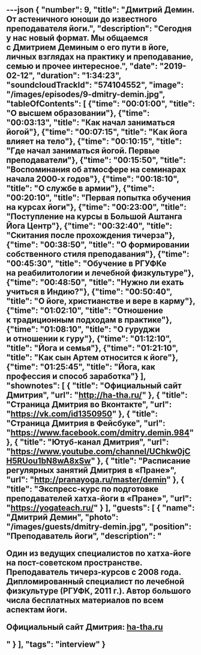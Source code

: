 ---json
{
	"number": 9,
	"title": "Дмитрий Демин. От&nbsp;астеничного юноши до&nbsp;известного преподавателя йоги.",
	"description": "Сегодня у&nbsp;нас новый формат. Мы&nbsp;общаемся с&nbsp;Дмитрием Деминым о&nbsp;его пути в&nbsp;йоге, личных взглядах на&nbsp;практику и&nbsp;преподавание, семью и&nbsp;прочее интересное.",
	"date": "2019-02-12",
	"duration": "1:34:23",
	"soundcloudTrackId": "574104552",
	"image": "/images/episodes/9-dmitry-demin.jpg",
	"tableOfContents": [
		{"time": "00:01:00", "title": "О&nbsp;высшем образовании"},
		{"time": "00:03:13", "title": "Как начал заниматься йогой"},
		{"time": "00:07:15", "title": "Как йога влияет на&nbsp;тело"},
		{"time": "00:10:15", "title": "Где начал заниматься йогой. Первые преподаватели"},
		{"time": "00:15:50", "title": "Воспоминания об&nbsp;атмосфере на&nbsp;семинарах начала 2000-х годов"},
		{"time": "00:18:10", "title": "О&nbsp;службе в&nbsp;армии"},
		{"time": "00:20:10", "title": "Первая попытка обучения на&nbsp;курсах йоги"},
		{"time": "00:23:00", "title": "Поступление на&nbsp;курсы в&nbsp;Большой Аштанга Йога Центр"},
		{"time": "00:32:40", "title": "Скитания после прохождения тичерза"},
		{"time": "00:38:50", "title": "О&nbsp;формировании собственного стиля преподавания"},
		{"time": "00:45:30", "title": "Обучение в&nbsp;РГУФКе на&nbsp;реабилитологии и&nbsp;лечебной физкультуре"},
		{"time": "00:48:50", "title": "Нужно&nbsp;ли ехать учиться в&nbsp;Индию?"},
		{"time": "00:50:40", "title": "О&nbsp;йоге, христианстве и&nbsp;вере в&nbsp;карму"},
		{"time": "01:02:10", "title": "Отношение к&nbsp;традиционным подходам в&nbsp;практике"},
		{"time": "01:08:10", "title": "О&nbsp;гуруджи и&nbsp;отношении к&nbsp;гуру"},
		{"time": "01:12:10", "title": "Йога и&nbsp;семья"},
		{"time": "01:21:10", "title": "Как сын Артем относится к&nbsp;йоге"},
		{"time": "01:25:45", "title": "Йога, как профессия и&nbsp;способ заработка"}
	],
	"shownotes": [
		{
			"title": "Официальный сайт Дмитрия",
			"url": "http://ha-tha.ru/"
		},
		{
			"title": "Страница Дмитрия во&nbsp;Вконтакте",
			"url": "https://vk.com/id1350950"
		},
		{
			"title": "Страница Дмитрия в&nbsp;Фейсбуке",
			"url": "https://www.facebook.com/dmitry.demin.984"
		},
		{
			"title": "Ютуб-канал Дмитрия",
			"url": "https://www.youtube.com/channel/UChkw0jCH5RUou1bN8wA8xSw"
		},
		{
			"title": "Расписание регулярных занятий Дмитрия в&nbsp;&laquo;Пране&raquo;",
			"url": "http://pranayoga.ru/master/demin"
		},
		{
			"title": "Экспресс-курс по&nbsp;подготовке преподавателей хатха-йоги в&nbsp;&laquo;Пране&raquo;",
			"url": "https://yogateach.ru/"
		}
	],
	"guests": [
		{
			"name": "Дмитрий Демин",
			"photo": "/images/guests/dmitry-demin.jpg",
			"position": "Преподаватель йоги",
			"description": "<p>Один из&nbsp;ведущих специалистов по&nbsp;хатха-йоге на&nbsp;пост-советском пространстве. Преподаватель тичерз-курсов с&nbsp;2008&nbsp;года. Дипломированный специалист по&nbsp;лечебной физкультуре (РГУФК, 2011&nbsp;г.). Автор большого числа бесплатных материалов по&nbsp;всем аспектам йоги.</p> <p>Официальный сайт Дмитрия: <a href='http://ha-tha.ru/'>ha-tha.ru</a></p>"
		}
	],
	"tags": "interview"
}
---
